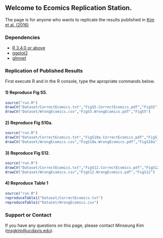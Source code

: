 ## Welcome to Ecomics Replication Station.

The page is for anyone who wants to replicate the results published in [Kim et al. (2016)](https://www.nature.com/articles/ncomms13090)

### Dependencies

- [R 3.4.0 or above](https://www.r-project.org/)
- [ggplot2](http://ggplot2.org/)
- [glmnet](https://cran.r-project.org/web/packages/glmnet/index.html)

### Replication of Published Results

First execute R and in the R console, type the apropriate commands below.

#### 1) Reproduce Fig S5.

```R
source("run.R")
drawCV("Dataset/CorrectEcomics.txt","FigS5.CorrectEcomics.pdf","FigS5")
drawCV("Dataset/WrongEcomics.csv","FigS5.WrongEcomics.pdf","FigS5")
```

#### 2) Reproduce Fig S10a.

```R
source("run.R")
drawCV("Dataset/CorrectEcomics.txt","FigS10a.CorrectEcomics.pdf","FigS10a")
drawCV("Dataset/WrongEcomics.csv","FigS10a.WrongEcomics.pdf","FigS10a")
```

#### 3) Reproduce Fig S12.

```R
source("run.R")
drawCV("Dataset/CorrectEcomics.txt","FigS12.CorrectEcomics.pdf","FigS12")
drawCV("Dataset/WrongEcomics.csv","FigS12.WrongEcomics.pdf","FigS12")
```

#### 4) Reproduce Table 1

```R
source("run.R")
reproduceTable1("Dataset/CorrectEcomics.txt")
reproduceTable1("Dataset/WrongEcomics.csv")
```

### Support or Contact

If you have any questions on this page, please contact Minseung Kim (msgkim@ucdavis.edu).
